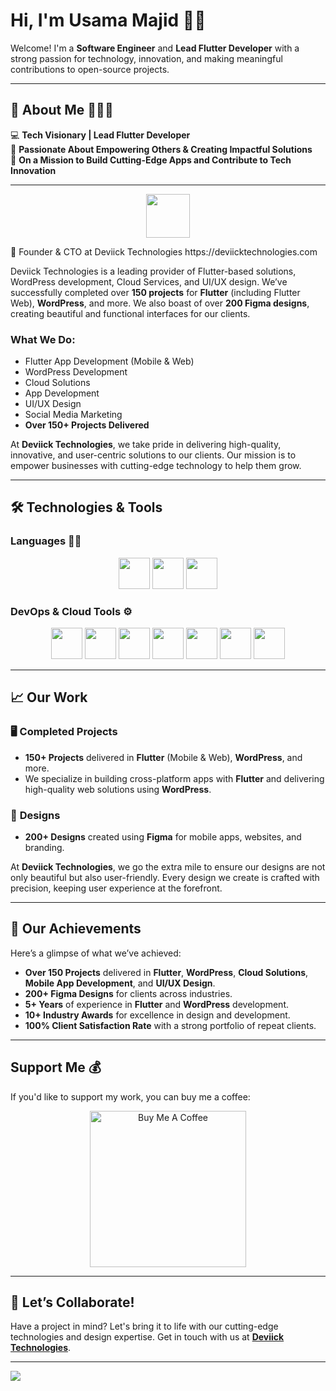 # Hi, I'm Usama Majid 👋🏼

Welcome! I'm a **Software Engineer** and **Lead Flutter Developer** with a strong passion for technology, innovation, and making meaningful contributions to open-source projects.

---

## 🚀 About Me 🧑🏼‍💻

💻 **Tech Visionary | Lead Flutter Developer**  
🌱 **Passionate About Empowering Others & Creating Impactful Solutions**  
🚀 **On a Mission to Build Cutting-Edge Apps and Contribute to Tech Innovation**

---
<p align="center">
  <img src="https://deviicktechnologies.com/wp-content/uploads/2023/08/Deviick-logo.png" width="70" />
  </p>
💼 Founder & CTO at Deviick Technologies https://deviicktechnologies.com

Deviick Technologies is a leading provider of Flutter-based solutions, WordPress development, Cloud Services, and UI/UX design. We’ve successfully completed over **150 projects** for **Flutter** (including Flutter Web), **WordPress**, and more. We also boast of over **200 Figma designs**, creating beautiful and functional interfaces for our clients.

### What We Do:
- Flutter App Development (Mobile & Web)
- WordPress Development
- Cloud Solutions
- App Development
- UI/UX Design
- Social Media Marketing
- **Over 150+ Projects Delivered**

At **Deviick Technologies**, we take pride in delivering high-quality, innovative, and user-centric solutions to our clients. Our mission is to empower businesses with cutting-edge technology to help them grow.

---

## 🛠 Technologies & Tools

### Languages ✍🏼
<p align="center">
  <img src="https://img.icons8.com/color/344/flutter.png" height="50px" width="50px"/>
  <img src="https://img.icons8.com/color/452/dart.png" height="50px" width="50px"/>
  <img src="https://img.icons8.com/color/35/000000/c-plus-plus-logo.png" height="50px" width="50px"/>
</p>

### DevOps & Cloud Tools ⚙️
<p align="center">
  <img src="https://img.icons8.com/fluency/35/000000/visual-studio-code-2019.png" height="50px" width="50px"/>
  <img src="https://img.icons8.com/color/35/000000/intellij-idea.png" height="50px" width="50px"/>
  <img src="https://img.icons8.com/color/35/000000/google-cloud.png" height="50px" width="50px"/>
  <img src="https://img.icons8.com/color/35/000000/figma--v2.png" height="50px" width="50px"/>
  <img src="https://img.icons8.com/color/35/000000/git.png" height="50px" width="50px"/>
  <img src="https://img.icons8.com/color/35/000000/github.png" height="50px" width="50px"/>
  <img src="https://img.icons8.com/cute-clipart/35/000000/canva.png" height="50px" width="50px"/>
</p>

---

## 📈 Our Work

### 🖥️ **Completed Projects**
- **150+ Projects** delivered in **Flutter** (Mobile & Web), **WordPress**, and more.
- We specialize in building cross-platform apps with **Flutter** and delivering high-quality web solutions using **WordPress**.

### 🎨 **Designs**
- **200+ Designs** created using **Figma** for mobile apps, websites, and branding.

At **Deviick Technologies**, we go the extra mile to ensure our designs are not only beautiful but also user-friendly. Every design we create is crafted with precision, keeping user experience at the forefront.

---

## 💼 **Our Achievements**

Here’s a glimpse of what we’ve achieved:

- **Over 150 Projects** delivered in **Flutter**, **WordPress**, **Cloud Solutions**, **Mobile App Development**, and **UI/UX Design**.
- **200+ Figma Designs** for clients across industries.
- **5+ Years** of experience in **Flutter** and **WordPress** development.
- **10+ Industry Awards** for excellence in design and development.
- **100% Client Satisfaction Rate** with a strong portfolio of repeat clients.

---

## Support Me 💰

If you'd like to support my work, you can buy me a coffee:

<p align="center">
  <a href="https://www.buymeacoffee.com/usamamajid" target="_blank"><img src="https://cdn.buymeacoffee.com/buttons/v2/default-yellow.png" alt="Buy Me A Coffee" width="250"></a>
</p>

---

## 🚀 Let’s Collaborate!

Have a project in mind? Let's bring it to life with our cutting-edge technologies and design expertise. Get in touch with us at **[Deviick Technologies](https://deviicktechnologies.com)**.

---

[![](https://visitcount.itsvg.in/api?id=Usamamajid13&label=Profile%20Views&color=12&pretty=false)](https://visitcount.itsvg.in)
